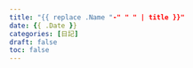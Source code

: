 ```yaml
---
title: "{{ replace .Name "-" " " | title }}"
date: {{ .Date }}
categories: [日記]
draft: false
toc: false
---
```


